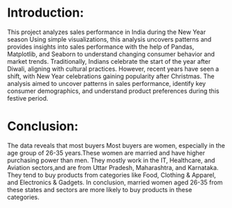 # Introduction:
This project analyzes sales performance in India during the New Year season Using simple visualizations, this analysis uncovers patterns and provides insights into sales performance with the help of Pandas, Matplotlib, and Seaborn to understand changing consumer behavior and market trends. Traditionally, Indians celebrate the start of the year after Diwali, aligning with cultural practices. However, recent years have seen a shift, with New Year celebrations gaining popularity after Christmas. The analysis aimed to uncover patterns in sales performance, identify key consumer demographics, and understand product preferences during this festive period.


# Conclusion: 
The data reveals that most buyers Most buyers are women, especially in the age group of 26-35 years.These women are married and have higher purchasing power than men. They mostly work in the IT, Healthcare, and Aviation sectors,and are from Uttar Pradesh, Maharashtra, and Karnataka. They tend to buy products from categories like Food,
Clothing & Apparel, and Electronics & Gadgets. In conclusion, married women aged 26-35 from these states and
sectors are more likely to buy products in these categories.
